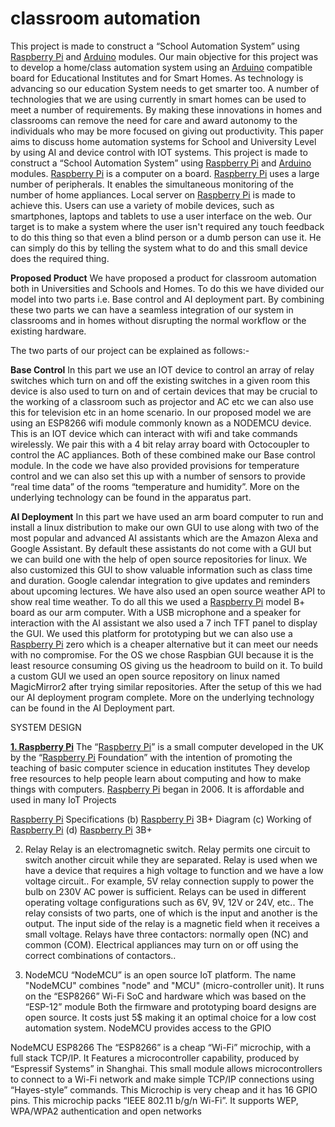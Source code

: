# classroom automation
This project is made to construct a “School Automation System” using [Raspberry Pi](https://www.raspberrypi.org/) and [Arduino](https://www.arduino.cc/) modules.
Our main objective for this project was to develop a home/class automation system using an [Arduino](https://www.arduino.cc/) compatible board for Educational Institutes and for Smart Homes. As technology is advancing so our education System needs to get smarter too. A number of technologies that we are using currently in smart homes can be used to meet a number of requirements. By making these innovations in homes and classrooms can remove the need for care and award autonomy to the individuals who may be more focused on giving out productivity. This paper aims to discuss home automation systems for School and University Level by using AI and device control with IOT systems.
This project is made to construct a “School Automation System” using [Raspberry Pi](https://www.raspberrypi.org/) and [Arduino](https://www.arduino.cc/) modules. [Raspberry Pi](https://www.raspberrypi.org/) is a computer on a board. [Raspberry Pi](https://www.raspberrypi.org/) uses a large number of peripherals. It enables the simultaneous monitoring of the number of home appliances. Local server on [Raspberry Pi](https://www.raspberrypi.org/) is made to achieve this. Users can use a variety of mobile devices, such as smartphones, laptops and tablets to use a user interface on the web. Our target is to make a system where the user isn't required any touch feedback to do this thing so that even a blind person or a dumb person can use it. He can simply do this by telling the system what to do and this small device does the required thing.

**Proposed Product**
We have proposed a product for classroom automation both in Universities and Schools and Homes. To do this we have divided our model into two parts i.e. Base control and AI deployment part. By combining these two parts we can have a seamless integration of our system in classrooms and in homes without disrupting the normal workflow or the existing hardware.

The two parts of our project can be explained as follows:-

**Base Control**
In this part we use an IOT device to control an array of relay switches which turn on and off the existing switches in a given room this device is also used to turn on and of certain devices that may be crucial to the working of a classroom such as projector and AC etc we can also use this for television etc in an home scenario. In our proposed model we are using an ESP8266 wifi module commonly known as a NODEMCU device. This is an IOT device which can interact with wifi and take commands wirelessly. We pair this with a 4 bit relay array board with Octocoupler to control the AC appliances. Both of these combined make our Base control module. In the code we have also provided provisions for temperature control and we can also set this up with a number of sensors to provide “real time data” of the rooms “temperature and humidity”. More on the underlying technology can be found in the apparatus part.


**AI Deployment**
In this part we have used an arm board computer to run and install a linux distribution to make our own GUI to use along with two of the most popular and advanced AI assistants which are the Amazon Alexa and Google Assistant. By default these assistants do not come with a GUI but we can build one with the help of open source repositories for linux. We also customized this GUI to show valuable information such as class time and duration. Google calendar integration to give updates and reminders about upcoming lectures. We have also used an open source weather API to show real time weather. To do all this we used a [Raspberry Pi](https://www.raspberrypi.org/) model B+ board as our arm computer. With a USB microphone and a speaker for interaction with the AI assistant we also used a 7 inch TFT panel to display the GUI. We used this platform for prototyping but we can also use a [Raspberry Pi](https://www.raspberrypi.org/) zero which is a cheaper alternative but it can meet our needs with no compromise. For the OS we chose Raspbian GUI because it is the least resource consuming OS giving us the headroom to build on it. To build a custom GUI we used an open source repository on linux named MagicMirror2 after trying similar repositories. After the setup of this we had our AI deployment program complete. More on the underlying technology can be found in the AI Deployment part.


SYSTEM DESIGN

[**1. Raspberry Pi**](https://www.raspberrypi.org/)
The “[Raspberry Pi](https://www.raspberrypi.org/)” is a small computer developed in the UK by the “[Raspberry Pi](https://www.raspberrypi.org/) Foundation” with the intention of promoting the teaching of basic computer science in education institutes They develop free resources to help people learn about computing and how to make things with computers. [Raspberry Pi](https://www.raspberrypi.org/) began in 2006. It is affordable and used in many IoT Projects





[Raspberry Pi](https://www.raspberrypi.org/) Specifications (b) [Raspberry Pi](https://www.raspberrypi.org/) 3B+ Diagram (c) Working of [Raspberry Pi](https://www.raspberrypi.org/) (d) [Raspberry Pi](https://www.raspberrypi.org/) 3B+

 2. Relay
Relay is an electromagnetic switch. Relay permits one circuit to switch another circuit while they are separated. Relay is used when we have a device that requires a high voltage to function and we have a low voltage circuit.. For example, 5V relay connection supply to power the bulb on 230V AC power is sufficient. Relays can be used in different operating voltage configurations such as 6V, 9V, 12V or 24V, etc.. The relay consists of two parts, one of which is the input and another is the output. The input side of the relay is a magnetic field  when it receives a small voltage. Relays have three contactors: normally open (NC) and common (COM). Electrical appliances may turn on or off using the correct combinations of contactors.. 


3. NodeMCU
“NodeMCU” is an open source IoT platform. The name "NodeMCU" combines "node" and "MCU" (micro-controller unit). It runs on the “ESP8266” Wi-Fi SoC and hardware which was based on the “ESP-12” module Both the firmware and prototyping board designs are open source. It costs just 5$ making it an optimal choice for a low cost automation system. NodeMCU provides access to the GPIO 

  
NodeMCU
ESP8266
The “ESP8266” is a cheap “Wi-Fi” microchip, with a full stack TCP/IP. It Features a microcontroller capability, produced by “Espressif Systems” in Shanghai. This small module allows microcontrollers to connect to a Wi-Fi network and make simple TCP/IP connections using “Hayes-style” commands. This Microchip is very cheap and it has 16 GPIO pins. This microchip packs “IEEE 802.11 b/g/n Wi-Fi”. It supports WEP, WPA/WPA2 authentication and open networks
